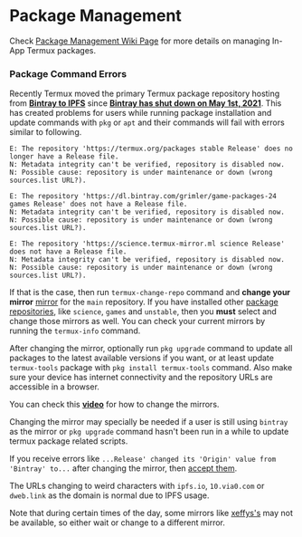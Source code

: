# Package Management

Check [Package Management Wiki Page](https://wiki.termux.com/wiki/Package_Management) for more details on managing In-App Termux packages.

### Package Command Errors

Recently Termux moved the primary Termux package repository hosting from [**Bintray to IPFS**](https://github.com/termux/termux-packages/issues/6348) since [**Bintray has shut down on May 1st, 2021**](https://jfrog.com/blog/into-the-sunset-bintray-jcenter-gocenter-and-chartcenter/). This has created problems for users while running package installation and update commands with `pkg` or `apt` and their commands will fail with errors similar to following.

```
E: The repository 'https://termux.org/packages stable Release' does no longer have a Release file.
N: Metadata integrity can't be verified, repository is disabled now.
N: Possible cause: repository is under maintenance or down (wrong sources.list URL?).
```

```
E: The repository 'https://dl.bintray.com/grimler/game-packages-24 games Release' does not have a Release file.
N: Metadata integrity can't be verified, repository is disabled now.
N: Possible cause: repository is under maintenance or down (wrong sources.list URL?).
```

```
E: The repository 'https://science.termux-mirror.ml science Release' does not have a Release file.
N: Metadata integrity can't be verified, repository is disabled now.
N: Possible cause: repository is under maintenance or down (wrong sources.list URL?).
```

If that is the case, then run `termux-change-repo` command and **change your mirror** [mirror](https://github.com/termux/termux-packages/wiki/Mirrors) for the `main` repository. If you have installed other [package repositories](https://github.com/termux/termux-packages/wiki#packages), like `science`, `games` and `unstable`, then you **must** select and change those mirrors as well. You can check your current mirrors by running the `termux-info` command.

After changing the mirror, optionally run `pkg upgrade` command to update all packages to the latest available versions if you want, or at least update `termux-tools` package with `pkg install termux-tools` command. Also make sure your device has internet connectivity and the repository URLs are accessible in a browser.

You can check this [**video**](https://user-images.githubusercontent.com/25881154/116244521-ad43a780-a770-11eb-88c6-054fb1950bfd.mp4) for how to change the mirrors.

Changing the mirror may specially be needed if a user is still using `bintray` as the mirror or `pkg upgrade` command hasn't been run in a while to update termux package related scripts.

If you receive errors like `...Release' changed its 'Origin' value from 'Bintray' to...` after changing the mirror, then [accept them](https://github.com/termux/termux-packages/issues/6455).

The URLs changing to weird characters with `ipfs.io`, `10.via0.com` or `dweb.link` as the domain is normal due to IPFS usage.

Note that during certain times of the day, some mirrors like [xeffys's](https://github.com/termux/termux-packages/wiki/Mirrors#mirrors-by-xeffyr) may not be available, so either wait or change to a different mirror.

